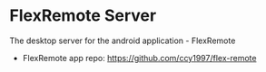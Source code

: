 # FlexRemote Server
The desktop server for the android application - FlexRemote

- FlexRemote app repo:
https://github.com/ccy1997/flex-remote
